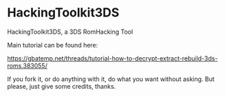 # HackingToolkit3DS
HackingToolkit3DS, a 3DS RomHacking Tool

Main tutorial can be found here:

https://gbatemp.net/threads/tutorial-how-to-decrypt-extract-rebuild-3ds-roms.383055/

If you fork it, or do anything with it, do what you want without asking.
But please, just give some credits, thanks.
